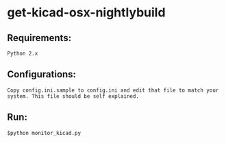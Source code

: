 # get-kicad-osx-nightlybuild
## Requirements:
	Python 2.x
## Configurations:
	Copy config.ini.sample to config.ini and edit that file to match your system. This file should be self explained.
## Run:
	$python monitor_kicad.py

